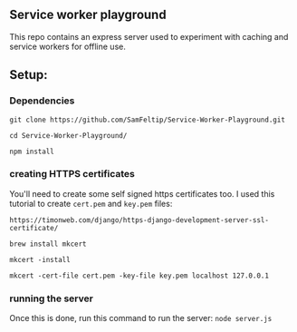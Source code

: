 ## Service worker playground
This repo contains an express server used to experiment with caching and service workers for offline use.

## Setup:

### Dependencies

`git clone https://github.com/SamFeltip/Service-Worker-Playground.git`

`cd Service-Worker-Playground/`

`npm install`

### creating HTTPS certificates

You'll need to create some self signed https certificates too.
I used this tutorial to create `cert.pem` and `key.pem` files:

`https://timonweb.com/django/https-django-development-server-ssl-certificate/`

`brew install mkcert`

`mkcert -install`

`mkcert -cert-file cert.pem -key-file key.pem localhost 127.0.0.1`

### running the server

Once this is done, run this command to run the server:
`node server.js`